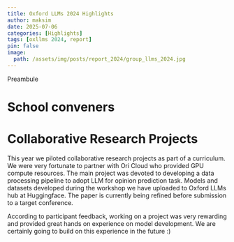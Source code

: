 ```yaml
---
title: Oxford LLMs 2024 Highlights
author: maksim
date: 2025-07-06
categories: [Highlights]
tags: [oxllms 2024, report]
pin: false
image:
  path: /assets/img/posts/report_2024/group_llms_2024.jpg
---
```




Preambule 



# School conveners 


# Collaborative Research Projects

This year we piloted collaborative research projects as part of a curriculum. We were very fortunate to partner with Ori Cloud who provided GPU compute resources. The main project 
was devoted to developing a data processing pipeline to adopt LLM for opinion prediction task. Models and datasets developed during the workshop we have uploaded to Oxford LLMs hub at Huggingface. The paper is currently being refined before submission to a target conference. 

According to participant feedback, working on a project was very rewarding and provided great hands on experience on model development. We are certainly going to build on this experience in the future :) 